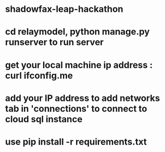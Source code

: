 # shadowfax-leap-hackathon

# cd relaymodel, python manage.py runserver to run server

# get your local machine ip address : curl ifconfig.me
# add your IP address to add networks tab in 'connections' to connect to cloud sql instance
# use pip install -r requirements.txt